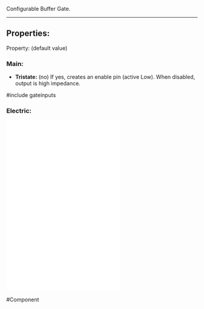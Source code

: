 Configurable Buffer Gate.

---

## Properties:

Property: (default value)

### Main:
- **Tristate:** (no)
   If yes, creates an enable pin (active Low).
   When disabled, output is high impedance.

#include gateinputs
### Electric:
![](1-Circuit/Components/08-Logic/Logic%20Components.md#Inputs)
![](1-Circuit/Components/08-Logic/Logic%20Components.md#Outputs)
![](1-Circuit/Components/08-Logic/Logic%20Components.md#Edges)


#Component 